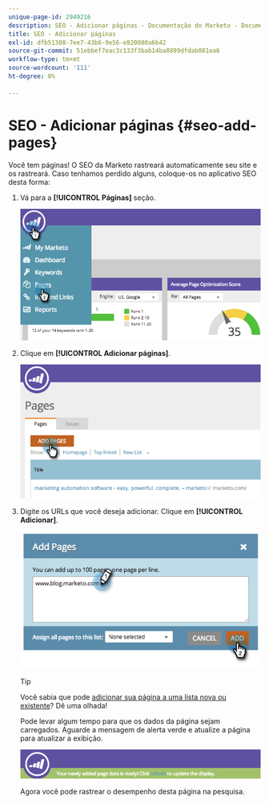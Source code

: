 ```yaml
---
unique-page-id: 2949216
description: SEO - Adicionar páginas - Documentação do Marketo - Documentação do produto
title: SEO - Adicionar páginas
exl-id: dfb51308-7ee7-43b6-9e56-e820080a6b42
source-git-commit: 51ebbef7eac3c133f3bab14ba8899dfdab081ea6
workflow-type: tm+mt
source-wordcount: '111'
ht-degree: 0%

---
```


# SEO - Adicionar páginas {#seo-add-pages}

Você tem páginas! O SEO da Marketo rastreará automaticamente seu site e os rastreará. Caso tenhamos perdido alguns, coloque-os no aplicativo SEO desta forma:

1. Vá para a **[!UICONTROL Páginas]** seção.

   ![](assets/image2014-9-18-12-3a55-3a19.png)

1. Clique em **[!UICONTROL Adicionar páginas]**.

   ![](assets/image2014-9-18-12-3a55-3a53.png)

1. Digite os URLs que você deseja adicionar. Clique em **[!UICONTROL Adicionar]**.

   ![](assets/image2014-9-18-12-3a56-3a15.png)

   >[!TIP]
   >
   >Você sabia que pode [adicionar sua página a uma lista nova ou existente](/help/marketo/product-docs/additional-apps/seo/understanding-seo/seo-managing-lists.md)? Dê uma olhada!

   Pode levar algum tempo para que os dados da página sejam carregados. Aguarde a mensagem de alerta verde e atualize a página para atualizar a exibição.

   ![](assets/image2014-9-18-12-3a57-3a10.png)

   Agora você pode rastrear o desempenho desta página na pesquisa.
